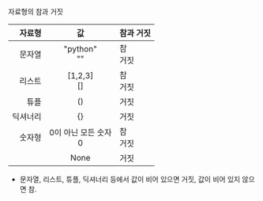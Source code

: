 자료형의 참과 거짓

|자료형|값|참과 거짓|
|--:|:--:|:--|
|문자열|"python"<br>""|참<br>거짓|
|리스트|[1,2,3]<br>[]|참<br>거짓|
|튜플|()|거짓|
|딕셔너리|{}|거짓|
|숫자형|0이 아닌 모든 숫자<br>0|참<br>거짓|
||None|거짓|

- 문자열, 리스트, 튜플, 딕셔너리 등에서 값이 비어 있으면 거짓, 값이 비어 있지 않으면 참.